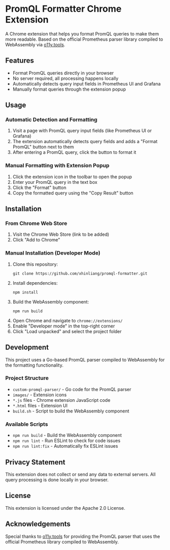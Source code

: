 # PromQL Formatter Chrome Extension

A Chrome extension that helps you format PromQL queries to make them more readable. Based on the official Prometheus parser library compiled to WebAssembly via [o11y.tools](https://o11y.tools/).

## Features

- Format PromQL queries directly in your browser
- No server required, all processing happens locally
- Automatically detects query input fields in Prometheus UI and Grafana
- Manually format queries through the extension popup

## Usage

### Automatic Detection and Formatting

1. Visit a page with PromQL query input fields (like Prometheus UI or Grafana)
2. The extension automatically detects query fields and adds a "Format PromQL" button next to them
3. After entering a PromQL query, click the button to format it

### Manual Formatting with Extension Popup

1. Click the extension icon in the toolbar to open the popup
2. Enter your PromQL query in the text box
3. Click the "Format" button
4. Copy the formatted query using the "Copy Result" button

## Installation

### From Chrome Web Store

1. Visit the Chrome Web Store (link to be added)
2. Click "Add to Chrome"

### Manual Installation (Developer Mode)

1. Clone this repository:
   ```
   git clone https://github.com/xhinliang/promql-formatter.git
   ```
2. Install dependencies:
   ```
   npm install
   ```
3. Build the WebAssembly component:
   ```
   npm run build
   ```
4. Open Chrome and navigate to `chrome://extensions/`
5. Enable "Developer mode" in the top-right corner
6. Click "Load unpacked" and select the project folder

## Development

This project uses a Go-based PromQL parser compiled to WebAssembly for the formatting functionality.

### Project Structure

- `custom-promql-parser/` - Go code for the PromQL parser
- `images/` - Extension icons
- `*.js` files - Chrome extension JavaScript code
- `*.html` files - Extension UI
- `build.sh` - Script to build the WebAssembly component

### Available Scripts

- `npm run build` - Build the WebAssembly component
- `npm run lint` - Run ESLint to check for code issues
- `npm run lint:fix` - Automatically fix ESLint issues

## Privacy Statement

This extension does not collect or send any data to external servers. All query processing is done locally in your browser.

## License

This extension is licensed under the Apache 2.0 License.

## Acknowledgements

Special thanks to [o11y.tools](https://o11y.tools/) for providing the PromQL parser that uses the official Prometheus library compiled to WebAssembly.
